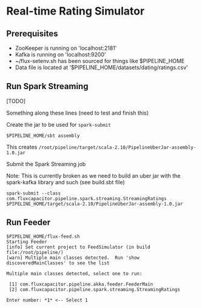 # Real-time Rating Simulator

## Prerequisites
* ZooKeeper is running on 'localhost:2181'
* Kafka is running on 'localhost:9200' 
* ~/flux-setenv.sh has been sourced for things like $PIPELINE_HOME
* Data file is located at '$PIPELINE_HOME/datasets/dating/ratings.csv' 

## Run Spark Streaming
[TODO]

Something along these lines (need to test and finish this)

Create the jar to be used for `spark-submit`

```
$PIPELINE_HOME/sbt assembly
```
This creates `/root/pipeline/target/scala-2.10/PipelineUberJar-assembly-1.0.jar`

Submit the Spark Streaming job

Note:  This is currently broken as we need to build an uber jar with the spark-kafka library and such (see build.sbt file)
```
spark-submit --class com.fluxcapacitor.pipeline.spark.streaming.StreamingRatings $PIPELINE_HOME/target/scala-2.10/PipelineUberJar-assembly-1.0.jar
```

## Run Feeder
```
$PIPELINE_HOME/flux-feed.sh
Starting Feeder
[info] Set current project to FeedSimulator (in build file:/root/pipeline/)
[warn] Multiple main classes detected.  Run 'show discoveredMainClasses' to see the list

Multiple main classes detected, select one to run:

 [1] com.fluxcapacitor.pipeline.akka.feeder.FeederMain
 [2] com.fluxcapacitor.pipeline.spark.streaming.StreamingRatings

Enter number: *1* <-- Select 1
```